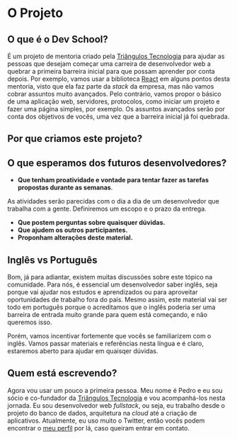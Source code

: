 # O Projeto

## O que é o Dev School?

É um projeto de mentoria criado pela [Triângulos Tecnologia](https://triangulostecnologia.com) para ajudar as pessoas que desejam começar uma carreira de desenvolvedor web a quebrar a primeira barreira inicial para que possam aprender por conta depois. Por exemplo, vamos usar a biblioteca [React](https://reactjs.org) em alguns pontos desta mentoria, visto que ela faz parte da _stack_ da empresa, mas não vamos cobrar assuntos muito avançados. Pelo contrário, vamos propor o básico de uma aplicação web, servidores, protocolos, como iniciar um projeto e fazer uma página simples, por exemplo. Os assuntos avançados serão por conta dos objetivos de vocês, uma vez que a barreira inicial já foi quebrada.

## Por que criamos este projeto?

## O que esperamos dos futuros desenvolvedores?

- **Que tenham proatividade e vontade para tentar fazer as tarefas propostas durante as semanas**.

As atividades serão parecidas com o dia a dia de um desenvolvedor que trabalha com a gente. Definiremos um escopo e o prazo da entrega.

- **Que postem perguntas sobre quaisquer dúvidas.**
- **Que ajudem os outros participantes.**
- **Proponham alterações deste material.**

## Inglês vs Português

Bom, já para adiantar, existem muitas discussões sobre este tópico na comunidade. Para nós, é essencial um desenvolvedor saber inglês, seja porque vai ajudar nos estudos e aprendizados ou para aproveitar oportunidades de trabalho fora do país. Mesmo assim, este material vai ser todo em português porque o acreditamos que o inglês poderia ser uma barreira de entrada muito grande para quem está começando, e não queremos isso.

Porém, vamos incentivar fortemente que vocês se familiarizem com o inglês. Vamos passar materiais e referências nesta língua e é claro, estaremos aberto para ajudar em quaisqer dúvidas.

## Quem está escrevendo?

Agora vou usar um pouco a primeira pessoa. Meu nome é Pedro e eu sou sócio e co-fundador da [Triângulos Tecnologia](https://triangulostecnologia.com) e vou acompanhá-los nesta jornada. Eu sou desenvolvedor web _fullstack_, ou seja, eu trabalho desde o projeto do banco de dados, arquitetura na _cloud_ até a criação de aplicativos. Atualmente, eu uso muito o Twitter, então vocês podem encontrar o [meu perfil](https://twitter.com/arantespp) por lá, caso queiram entrar em contato.
